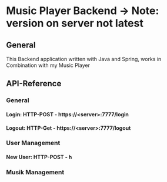 # Music Player Backend -> Note: version on server not latest
## General
This Backend application written with Java and Spring, works in Combination with my Music Player

## API-Reference

### General
#### Login: HTTP-POST - https://\<server>:7777/login
#### Logout: HTTP-Get - https://\<server>:7777/logout
### User Management
#### New User: HTTP-POST - h
### Musik Management